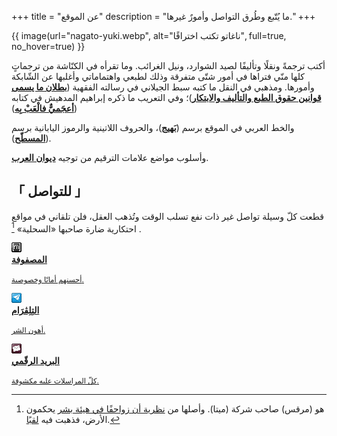 +++
title = "عن الموقع"
description = "ما يُتّبع وطُرق التواصل وأمورٌ غيرها."
+++

{{ image(url="nagato-yuki.webp", alt="ناغاتو تكتب اختراقًا", full=true, no_hover=true) }}


أكتب ترجمةً ونقلًا وتأليفًا لصيد الشوارد، ونيل الغرائب. وما تقرأه في الكنّاشة من ترجماتٍ كلها منّي فتراها في أمور شتّى متفرقة وذلك لطبعي واهتماماتي وأغلبها عن الشّابكة وأمورها. ومذهبي في النقل ما كتبه سبط الجيلاني في رسالته الفقهية ([**بطلان ما يسمى قوانين حقوق الطبع والتأليف والابتكار**](https://web.archive.org/web/20230122070200/https://www.a7bash.com/story.php?action=show&id=289))؛ وفي التعريب ما ذكره إبراهيم المدهيش في كتابه ([**أعجَميٌّ فالْعَبْ بِه**](https://shamela.ws/book/150958))

والخط العربي في الموقع برسم ([**بَهيج**](https://github.com/EkType/Baloo2))، والحروف اللاتينية والرموز اليابانية برسم ([**المسطّح**](https://fonts.google.com/noto/specimen/Noto+Sans+JP)).

وأسلوب مواضع علامات الترقيم من توجيه [**ديوان العرب**](https://www.diwanalarab.com/%D8%B9%D9%84%D8%A7%D9%85%D8%A7%D8%AA-%D8%A7%D9%84%D8%AA%D8%B1%D9%82%D9%8A%D9%85-%D9%81%D9%8A).


## **「 للتواصل 」**

 قطعت كلّ وسيلة تواصل غير ذات نفع تسلب الوقت وتُذهب العقل، فلن تلقاني في مواقع احتكارية ضارة صاحبها «السحلية» [^1] .

<div class="icon-grid">

<a href="https://matrix.to/#/@nanashigonbee:midov.pl">
<img class="transparent no-hover pixels drop-shadow icon" src="icons/matrix.gif" alt="Pixel art Matrix icon." />
<div class="details">
<strong>المصفوفة</strong>
<p><small>أحسنهم أمانًا وخصوصية.</small></p>
</div>
</a>

<a href="https://t.me/ful4ni">
<img class="transparent no-hover pixels drop-shadow icon" src="icons/telegram.gif" alt="Pixel art Telegram icon." />
<div class="details">
<strong>التِلِڤرَام</strong>
<p><small>أهون الشر.</small></p>
</div>
</a>

<a href="mailto:nanashi@cocaine.ninja">
<img class="transparent no-hover pixels drop-shadow icon" src="icons/email.gif" alt="Pixel art Email icon." />
<div class="details">
<strong>البريد الرقّمي</strong>
<p><small>كلّ المراسلات عليه مكشوفة.</small></p>
</div>
</a>

</div>

[^1]: هو (مرقس) صاحب شركة (ميتا). وأصلها من [نظرية أن زواحفًا في هيئة بشر](https://ar.wikipedia.org/wiki/%D9%86%D8%B8%D8%B1%D9%8A%D8%A9_%D9%85%D8%A4%D8%A7%D9%85%D8%B1%D8%A9_%D8%A7%D9%84%D8%B2%D8%A7%D8%AD%D9%81%D9%8A%D9%86)  يحكمون الأرض، فذهبت فيه [لقبًا](https://www.youtube.com/watch?v=jiudBq7z8wk).